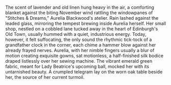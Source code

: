 The scent of lavender and old linen hung heavy in the air, a comforting blanket against the biting November wind rattling the windowpanes of "Stitches & Dreams," Aurelia Blackwood's atelier.  Rain lashed against the leaded glass, mirroring the tempest brewing inside Aurelia herself.  Her small shop, nestled on a cobbled lane tucked away in the heart of Edinburgh's Old Town, usually hummed with a quiet, industrious energy. Today, however, it felt suffocating, the only sound the rhythmic tick-tock of a grandfather clock in the corner, each chime a hammer blow against her already frayed nerves.  Aurelia, with her nimble fingers usually a blur of motion creating exquisite gowns, sat motionless, a half-finished silk bodice draped listlessly over her sewing machine. The vibrant emerald green fabric, meant for Lady Beatrice's upcoming ball, mocked her with its untarnished beauty.  A crumpled telegram lay on the worn oak table beside her, the source of her current turmoil.
